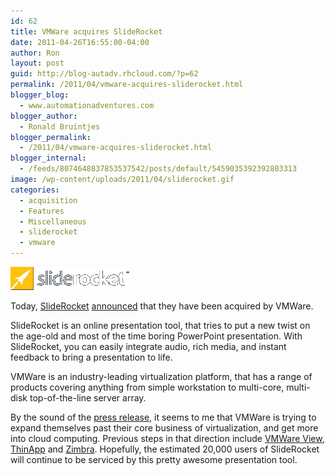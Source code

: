 ```yaml
---
id: 62
title: VMWare acquires SlideRocket
date: 2011-04-26T16:55:00-04:00
author: Ron
layout: post
guid: http://blog-autadv.rhcloud.com/?p=62
permalink: /2011/04/vmware-acquires-sliderocket.html
blogger_blog:
  - www.automationadventures.com
blogger_author:
  - Ronald Bruintjes
blogger_permalink:
  - /2011/04/vmware-acquires-sliderocket.html
blogger_internal:
  - /feeds/8074648837853537542/posts/default/5459035392392803313
image: /wp-content/uploads/2011/04/sliderocket.gif
categories:
  - acquisition
  - Features
  - Miscellaneous
  - sliderocket
  - vmware
---
```

![](/wp-content/uploads/2011/04/sliderocket.gif)

Today, <a href="http://www.sliderocket.com/" target="_blank">SlideRocket</a> <a href="http://www.sliderocket.com/launch/vmware_sliderocket.html" target="_blank">announced</a> that they have been acquired by VMWare.

SlideRocket is an online presentation tool, that tries to put a new twist on the age-old and most of the time boring PowerPoint presentation. With SlideRocket, you can easily integrate audio, rich media, and instant feedback to bring a presentation to life.

VMWare is an industry-leading virtualization platform, that has a range of products covering anything from simple workstation to multi-core, multi-disk top-of-the-line server array.

By the sound of the <a href="http://www.sliderocket.com/about/pr_2011-04-26.html" target="_blank">press release</a>, it seems to me that VMWare is trying to expand themselves past their core business of virtualization, and get more into cloud computing. Previous steps in that direction include <a href="http://www.vmware.com/products/view/" target="_blank">VMWare View</a>, <a href="http://www.vmware.com/products/thinapp/overview.html" target="_blank">ThinApp</a> and <a href="http://www.zimbra.com/" target="_blank">Zimbra</a>. Hopefully, the estimated 20,000 users of SlideRocket will continue to be serviced by this pretty awesome presentation tool.